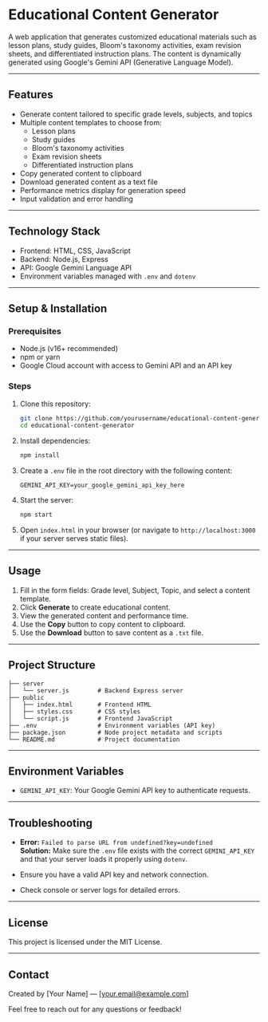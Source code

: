 
# Educational Content Generator

A web application that generates customized educational materials such as lesson plans, study guides, Bloom's taxonomy activities, exam revision sheets, and differentiated instruction plans. The content is dynamically generated using Google's Gemini API (Generative Language Model).

---

## Features

- Generate content tailored to specific grade levels, subjects, and topics
- Multiple content templates to choose from:
  - Lesson plans
  - Study guides
  - Bloom's taxonomy activities
  - Exam revision sheets
  - Differentiated instruction plans
- Copy generated content to clipboard
- Download generated content as a text file
- Performance metrics display for generation speed
- Input validation and error handling

---

## Technology Stack

- Frontend: HTML, CSS, JavaScript
- Backend: Node.js, Express
- API: Google Gemini Language API
- Environment variables managed with `.env` and `dotenv`

---

## Setup & Installation

### Prerequisites

- Node.js (v16+ recommended)
- npm or yarn
- Google Cloud account with access to Gemini API and an API key

### Steps

1. Clone this repository:

   ```bash
   git clone https://github.com/yourusername/educational-content-generator.git
   cd educational-content-generator
   ```

2. Install dependencies:

   ```bash
   npm install
   ```

3. Create a `.env` file in the root directory with the following content:

   ```env
   GEMINI_API_KEY=your_google_gemini_api_key_here
   ```

4. Start the server:

   ```bash
   npm start
   ```

5. Open `index.html` in your browser (or navigate to `http://localhost:3000` if your server serves static files).

---

## Usage

1. Fill in the form fields: Grade level, Subject, Topic, and select a content template.
2. Click **Generate** to create educational content.
3. View the generated content and performance time.
4. Use the **Copy** button to copy content to clipboard.
5. Use the **Download** button to save content as a `.txt` file.

---

## Project Structure

```
├── server
│   └── server.js        # Backend Express server
├── public
│   ├── index.html       # Frontend HTML
│   ├── styles.css       # CSS styles
│   └── script.js        # Frontend JavaScript
├── .env                 # Environment variables (API key)
├── package.json         # Node project metadata and scripts
└── README.md            # Project documentation
```

---

## Environment Variables

- `GEMINI_API_KEY`: Your Google Gemini API key to authenticate requests.

---

## Troubleshooting

- **Error:** `Failed to parse URL from undefined?key=undefined`  
  **Solution:** Make sure the `.env` file exists with the correct `GEMINI_API_KEY` and that your server loads it properly using `dotenv`.

- Ensure you have a valid API key and network connection.

- Check console or server logs for detailed errors.

---

## License

This project is licensed under the MIT License.

---

## Contact

Created by [Your Name] — [your.email@example.com]

Feel free to reach out for any questions or feedback!
